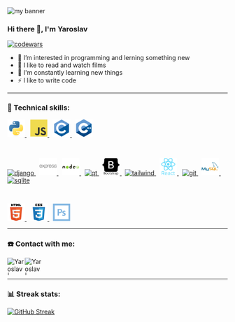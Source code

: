<img src="https://github.com/YarikHrabovets/mp3Player/assets/93872617/dc6317a1-e711-4717-8a43-a8a5ba82cf85" alt="my banner"/>

### Hi there 👋, I'm Yaroslav

[![codewars](https://www.codewars.com/users/YarikHrabovets/badges/large)](https://www.codewars.com/users/YarikHrabovets)

- 👀 I’m interested in programming and lerning something new
- 💞️ I like to read and watch films  
- 📖 I'm constantly learning new things 
- ⚡️ I like to write code

<hr>

### 💼 Technical skills:
<p align="left"> 
  <a href="https://www.python.org" target="_blank"> 
    <img src="https://raw.githubusercontent.com/devicons/devicon/master/icons/python/python-original.svg" alt="python" width="40" height="40"/>    </a>
  &nbsp;
  <a href="https://developer.mozilla.org/en-US/docs/Web/JavaScript" target="_blank"> 
    <img src="https://raw.githubusercontent.com/devicons/devicon/master/icons/javascript/javascript-original.svg" alt="javascript" width="40"          height="40"/> 
  </a> 
  &nbsp;
  <a href="https://www.cprogramming.com/" target="_blank"> 
    <img src="https://raw.githubusercontent.com/devicons/devicon/master/icons/c/c-original.svg" alt="c" width="40" height="40"/> 
  </a>
  &nbsp;
  <a href="https://www.w3schools.com/cpp/" target="_blank"> 
    <img src="https://raw.githubusercontent.com/devicons/devicon/master/icons/cplusplus/cplusplus-original.svg" alt="cplusplus" width="40"             height="40"/> 
  </a> 
</p>

<br>

<p align="left"> 
  <a href="https://www.djangoproject.com/" target="_blank"> 
    <img src="https://cdn.worldvectorlogo.com/logos/django.svg" alt="django" width="40" height="40"/> 
  </a>
  &nbsp;
  <a href="https://expressjs.com" target="_blank""> 
    <img src="https://raw.githubusercontent.com/devicons/devicon/master/icons/express/express-original-wordmark.svg" alt="express" width="40"          height="40"/> 
  </a>
  &nbsp;
  <a href="https://nodejs.org" target="_blank"> 
    <img src="https://raw.githubusercontent.com/devicons/devicon/master/icons/nodejs/nodejs-original-wordmark.svg" alt="nodejs" width="40"             height="40"/> 
  </a>
  &nbsp;
  <a href="https://www.qt.io/" target="_blank"> 
    <img src="https://upload.wikimedia.org/wikipedia/commons/0/0b/Qt_logo_2016.svg" alt="qt" width="40" height="40"/> 
  </a> 
  &nbsp;
  <a href="https://getbootstrap.com" target="_blank"> 
    <img src="https://raw.githubusercontent.com/devicons/devicon/master/icons/bootstrap/bootstrap-plain-wordmark.svg" alt="bootstrap"                width="40" height="40"/> 
  </a>
  &nbsp;
  <a href="https://tailwindcss.com/" target="_blank"> 
    <img src="https://www.vectorlogo.zone/logos/tailwindcss/tailwindcss-icon.svg" alt="tailwind" width="40" height="40"/> 
  </a> 
  &nbsp;
  <a href="https://reactjs.org/" target="_blank"> 
    <img src="https://raw.githubusercontent.com/devicons/devicon/master/icons/react/react-original-wordmark.svg" alt="react" width="40"                height="40"/> 
  </a> 
  &nbsp;
  <a href="https://git-scm.com/" target="_blank"> 
    <img src="https://www.vectorlogo.zone/logos/git-scm/git-scm-icon.svg" alt="git" width="40" height="40"/> 
  </a> 
  &nbsp;
  <a href="https://www.mysql.com/" target="_blank"> 
    <img src="https://raw.githubusercontent.com/devicons/devicon/master/icons/mysql/mysql-original-wordmark.svg" alt="mysql" width="40"               height="40"/> 
  </a>
  &nbsp;
  <a href="https://www.sqlite.org/" target="_blank"> 
    <img src="https://www.vectorlogo.zone/logos/sqlite/sqlite-icon.svg" alt="sqlite" width="40" height="40"/> 
  </a> 
</p>

<br>

<p align="left">
  <a href="https://www.w3.org/html/" target="_blank"> 
    <img src="https://raw.githubusercontent.com/devicons/devicon/master/icons/html5/html5-original-wordmark.svg" alt="html5" width="40"                height="40"/> 
  </a> 
  &nbsp;
  <a href="https://www.w3schools.com/css/" target="_blank"> 
    <img src="https://raw.githubusercontent.com/devicons/devicon/master/icons/css3/css3-original-wordmark.svg" alt="css3" width="40"                   height="40"/> 
  </a>  
  &nbsp;
  <a href="https://www.photoshop.com/en" target="_blank"> 
    <img src="https://raw.githubusercontent.com/devicons/devicon/master/icons/photoshop/photoshop-line.svg" alt="photoshop" width="40"                  height="40"/> 
  </a> 
</p>

<hr>

### ☎️ Contact with me:
[<img align="left" alt="Yaroslav | Instagram" width="40" height="40" target="_blank" src="https://upload.wikimedia.org/wikipedia/commons/thumb/e/e7/Instagram_logo_2016.svg/640px-Instagram_logo_2016.svg.png">][instagram]
[<img align="left" alt="Yaroslav | Telegram" width="40" height="40" target="_blank" src="https://cdn-icons-png.flaticon.com/512/2111/2111646.png">][telegram]
<br/>
<br/>

<hr>

### 📊 Streak stats:
[![GitHub Streak](https://github-readme-streak-stats.herokuapp.com/?user=YarikHrabovets&theme=dark)](https://git.io/streak-stats)

[instagram]: https://www.instagram.com/iamnotcelebrity/
[telegram]: https://t.me/Yarikgr15
